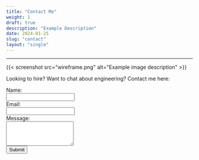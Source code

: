 ```yaml
---
title: "Contact Me"
weight: 1
draft: true
description: "Example Description"
date: 2024-01-25
slug: "contact"
layout: "single"
---
```


<hr class="bold-divider">
{{< screenshot src="wireframe.png" alt="Example image description" >}}
<div class="blue-highlight">

Looking to hire? Want to chat about engineering? Contact me here: 

<form action="https://formspree.io/f/mgvwvnqo}" method="POST">
  <label for="name">Name:</label><br>
  <input type="text" id="name" name="name" required><br>
  <label for="email">Email:</label><br>
  <input type="email" id="email" name="email" required><br>
  <label for="message">Message:</label><br>
  <textarea id="message" name="message" rows="4" required></textarea><br>
  <input type="submit" value="Submit">
</form>

</div>
